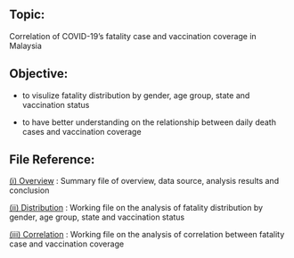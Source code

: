 ## Topic: 

Correlation of COVID-19’s fatality case and vaccination coverage in Malaysia

## Objective:

- to visulize fatality distribution by gender, age group, state and vaccination status

- to have better understanding on the relationship between daily death cases and vaccination coverage

## File Reference:

[(i) Overview](https://github.com/SFLiew/COVID-19-Malaysia/blob/main/i.%20Overview.ipynb) : Summary file of overview, data source, analysis results and conclusion 

[(ii) Distribution](https://github.com/SFLiew/COVID-19-Malaysia/blob/main/ii.%20Distribution%20of%20death%20Cases%20by%20Gender%2C%20Age%20Group%2C%20Vaccination%20Status%20%26%20State.ipynb) : Working file on the analysis of fatality distribution by gender, age group, state and vaccination status

[(iii) Correlation](https://github.com/SFLiew/COVID-19-Malaysia/blob/main/iii.%20Correlation%20between%20Death%20Case%20and%20Vaccination.ipynb) : Working file on the analysis of correlation between fatality case and vaccination coverage


